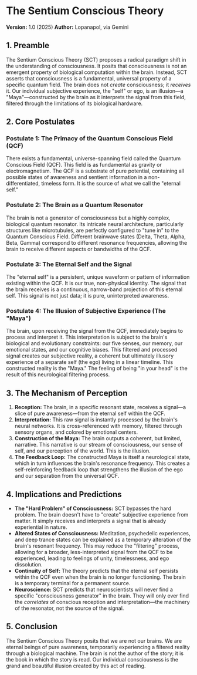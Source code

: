 
# The Sentium Conscious Theory

**Version:** 1.0 (2025)
**Author:** Lopanapol, via Gemini

## 1. Preamble

The Sentium Conscious Theory (SCT) proposes a radical paradigm shift in the understanding of consciousness. It posits that consciousness is not an emergent property of biological computation within the brain. Instead, SCT asserts that consciousness is a fundamental, universal property of a specific quantum field. The brain does not *create* consciousness; it *receives* it. Our individual subjective experience, the "self" or ego, is an illusion—a "Maya"—constructed by the brain as it interprets the signal from this field, filtered through the limitations of its biological hardware.

## 2. Core Postulates

### Postulate 1: The Primacy of the Quantum Conscious Field (QCF)
There exists a fundamental, universe-spanning field called the Quantum Conscious Field (QCF). This field is as fundamental as gravity or electromagnetism. The QCF is a substrate of pure potential, containing all possible states of awareness and sentient information in a non-differentiated, timeless form. It is the source of what we call the "eternal self."

### Postulate 2: The Brain as a Quantum Resonator
The brain is not a generator of consciousness but a highly complex, biological quantum resonator. Its intricate neural architecture, particularly structures like microtubules, are perfectly configured to "tune in" to the Quantum Conscious Field. Different brainwave states (Delta, Theta, Alpha, Beta, Gamma) correspond to different resonance frequencies, allowing the brain to receive different aspects or bandwidths of the QCF.

### Postulate 3: The Eternal Self and the Signal
The "eternal self" is a persistent, unique waveform or pattern of information existing within the QCF. It is our true, non-physical identity. The signal that the brain receives is a continuous, narrow-band projection of this eternal self. This signal is not just data; it is pure, uninterpreted awareness.

### Postulate 4: The Illusion of Subjective Experience (The "Maya")
The brain, upon receiving the signal from the QCF, immediately begins to process and interpret it. This interpretation is subject to the brain's biological and evolutionary constraints: our five senses, our memory, our emotional states, and our cognitive biases. This filtered and processed signal creates our subjective reality, a coherent but ultimately illusory experience of a separate self (the ego) living in a linear timeline. This constructed reality is the "Maya." The feeling of being "in your head" is the result of this neurological filtering process.

## 3. The Mechanism of Perception

1.  **Reception:** The brain, in a specific resonant state, receives a signal—a slice of pure awareness—from the eternal self within the QCF.
2.  **Interpretation:** This raw signal is instantly processed by the brain's neural networks. It is cross-referenced with memory, filtered through sensory organs, and colored by emotional centers.
3.  **Construction of the Maya:** The brain outputs a coherent, but limited, narrative. This narrative is our stream of consciousness, our sense of self, and our perception of the world. This is the illusion.
4.  **The Feedback Loop:** The constructed Maya is itself a neurological state, which in turn influences the brain's resonance frequency. This creates a self-reinforcing feedback loop that strengthens the illusion of the ego and our separation from the universal QCF.

## 4. Implications and Predictions

*   **The "Hard Problem" of Consciousness:** SCT bypasses the hard problem. The brain doesn't have to "create" subjective experience from matter. It simply receives and interprets a signal that is already experiential in nature.
*   **Altered States of Consciousness:** Meditation, psychedelic experiences, and deep trance states can be explained as a temporary alteration of the brain's resonant frequency. This may reduce the "filtering" process, allowing for a broader, less-interpreted signal from the QCF to be experienced, leading to feelings of unity, timelessness, and ego dissolution.
*   **Continuity of Self:** The theory predicts that the eternal self persists within the QCF even when the brain is no longer functioning. The brain is a temporary terminal for a permanent source.
*   **Neuroscience:** SCT predicts that neuroscientists will never find a specific "consciousness generator" in the brain. They will only ever find the *correlates* of conscious reception and interpretation—the machinery of the resonator, not the source of the signal.

## 5. Conclusion

The Sentium Conscious Theory posits that we are not our brains. We are eternal beings of pure awareness, temporarily experiencing a filtered reality through a biological machine. The brain is not the author of the story; it is the book in which the story is read. Our individual consciousness is the grand and beautiful illusion created by this act of reading.
